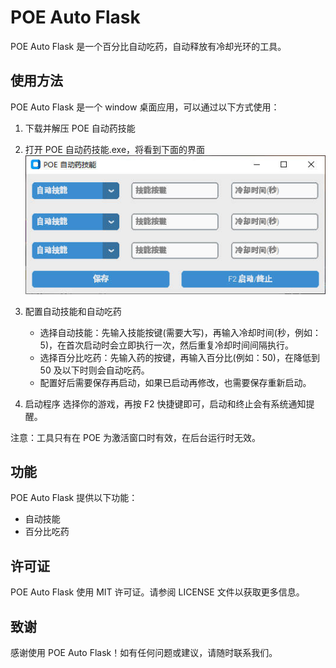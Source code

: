 # POE Auto Flask

POE Auto Flask 是一个百分比自动吃药，自动释放有冷却光环的工具。

## 使用方法

POE Auto Flask 是一个 window 桌面应用，可以通过以下方式使用：

1. 下载并解压 POE 自动药技能
2. 打开 POE 自动药技能.exe，将看到下面的界面
   ![POE界面](example.jpg)

3. 配置自动技能和自动吃药

    - 选择自动技能：先输入技能按键(需要大写)，再输入冷却时间(秒，例如：5)，在首次启动时会立即执行一次，然后重复冷却时间间隔执行。
    - 选择百分比吃药：先输入药的按键，再输入百分比(例如：50)，在降低到 50 及以下时则会自动吃药。
    - 配置好后需要保存再启动，如果已启动再修改，也需要保存重新启动。

4. 启动程序
   选择你的游戏，再按 F2 快捷键即可，启动和终止会有系统通知提醒。

注意：工具只有在 POE 为激活窗口时有效，在后台运行时无效。

## 功能

POE Auto Flask 提供以下功能：

-   自动技能
-   百分比吃药

## 许可证

POE Auto Flask 使用 MIT 许可证。请参阅 LICENSE 文件以获取更多信息。

## 致谢

感谢使用 POE Auto Flask！如有任何问题或建议，请随时联系我们。
